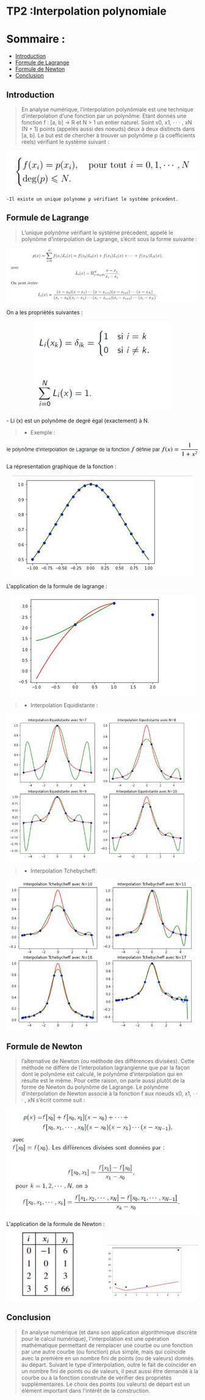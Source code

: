 # TP2 :Interpolation polynomiale
# Sommaire :
 - [Introduction](#introduction)
 - [Formule de Lagrange](Formule-de-Lagrange)
 - [Formule de Newton](Formule-de-Newton)
 - [Conclusion](#conclusion)
## Introduction
> En analyse numérique, l’interpolation polynômiale est une technique d’interpolation d’une fonction par un polynôme. Etant donnés une fonction f : [a, b] -> R et N > 1 un entier naturel. Soint x0, x1, · · · , xN (N + 1) points (appelés aussi des noeuds) deux à deux distincts dans [a, b]. Le but est de chercher à trouver un polynôme p (à coefficients réels) vérifiant le système suivant :  
<p align="center"><img  src="interpolation.PNG"/></p>

    -Il existe un unique polynome p vérifiant le systéme précedent.
## Formule de Lagrange

>L’unique polynôme vérifiant le systéme précedent, appelé le polynôme d’interpolation de Lagrange, s’écrit sous la forme suivante :
<p align="center"><img  src="Formule de Lagrange.PNG"/></p>
On a les propriètés suivantes :
<p align="center"><img  src=imagelagrange.PNG/></p>
- Li (x) est un polynôme de degré égal (exactement) à N.

> *  Exemple :
 <p align="center"><img  src="fonction.PNG"/></p>
La répresentation graphique de la fonction :
<p align="center"><img  src=imagelagrange2.PNG/></p>
L'application de la formule de lagrange : 
<p align="center"><img  src=imagelagrange3.PNG/></p>

> * Interpolation Equidistante :
<p align="center"><img  src=interpolationequidistance.PNG/></p>

> * Interpolation Tchebycheff: 
<p align="center"><img  src=interpolaationtchebycheff.PNG/></p>

## Formule de Newton
> l’alternative de Newton (ou méthode des différences divisées). Cette méthode ne diffère de l’interpolation lagrangienne que par la façon dont le polynôme est calculé, le polynôme d’interpolation qui en résulte est le même. Pour cette raison, on parle aussi plutôt de la forme de Newton du polynôme de Lagrange. Le polynôme d’interpolation de Newton associé à la fonction f aux noeuds x0, x1, · · · , xN s’écrit comme suit :
<p align="center"><img  src=formulenewton.PNG/></p>
L'application de la formule de Newton : 
<p float="left">
  <img src=tableaunewton.PNG width="250" />
  <img src=grapheformulenewton.PNG width="250" /> 
</p>

## Conclusion
> En analyse numérique (et dans son application algorithmique discrète pour le calcul numérique), l'interpolation est une opération mathématique permettant de remplacer une courbe ou une fonction par une autre courbe (ou fonction) plus simple, mais qui coïncide avec la première en un nombre fini de points (ou de valeurs) donnés au départ. Suivant le type d'interpolation, outre le fait de coïncider en un nombre fini de points ou de valeurs, il peut aussi être demandé à la courbe ou à la fonction construite de vérifier des propriétés supplémentaires. Le choix des points (ou valeurs) de départ est un élément important dans l'intérêt de la construction.
